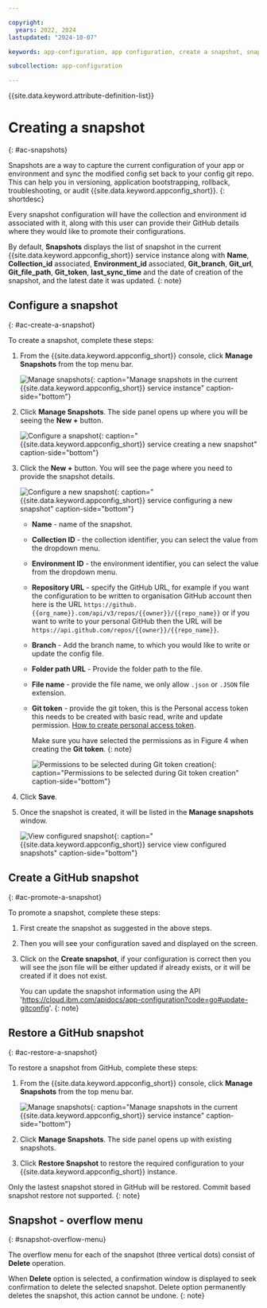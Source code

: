 ```yaml
---

copyright:
  years: 2022, 2024
lastupdated: "2024-10-07"

keywords: app-configuration, app configuration, create a snapshot, snapshots, git configuration, gitops, git config

subcollection: app-configuration

---
```


{{site.data.keyword.attribute-definition-list}}

# Creating a snapshot
{: #ac-snapshots}

Snapshots are a way to capture the current configuration of your app or environment and sync the modified config set back to your config git repo. This can help you in versioning, application bootstrapping, rollback, troubleshooting, or audit {{site.data.keyword.appconfig_short}}.
{: shortdesc}

Every snapshot configuration will have the collection and environment id associated with it, along with this user
can provide their GitHub details where they would like to promote their configurations.

By default, **Snapshots** displays the list of snapshot in the current {{site.data.keyword.appconfig_short}} service instance along with **Name**, **Collection_id** associated, **Environment_id** associated, **Git_branch**, **Git_url**, **Git_file_path**, **Git_token**, **last_sync_time** and the date of creation of the snapshot, and the latest date it was updated.
{: note}

## Configure a snapshot
{: #ac-create-a-snapshot}

To create a snapshot, complete these steps:

1. From the {{site.data.keyword.appconfig_short}} console, click **Manage Snapshots** from the top menu bar.

   ![Manage snapshots](images/ac-manage-snapshots.png "Manage snapshots"){: caption="Manage snapshots in the current {{site.data.keyword.appconfig_short}} service instance" caption-side="bottom"}

1. Click **Manage Snapshots**. The side panel opens up where you will be seeing the **New +** button.

   ![Configure a snapshot](images/ac-configure-snapshots.png "Configure a snapshot"){: caption="{{site.data.keyword.appconfig_short}} service creating a new snapshot" caption-side="bottom"}

1. Click the **New +** button. You will see the page where you need to provide the snapshot details.

   ![Configure a new snapshot](images/ac-create-snapshots.png "Configure a new snapshot"){: caption="{{site.data.keyword.appconfig_short}} service configuring a new snapshot" caption-side="bottom"}

   - **Name** - name of the snapshot.
   - **Collection ID** - the collection identifier, you can select the value from the dropdown menu.
   - **Environment ID** - the environment identifier, you can select the value from the dropdown menu.
   - **Repository URL** - specify the GitHub URL, for example if you want the configuration to be written to organisation GitHub account then here is the URL `https://github.{{org_name}}.com/api/v3/repos/{{owner}}/{{repo_name}}` or if you want to write to your personal GitHub then the URL will be `https://api.github.com/repos/{{owner}}/{{repo_name}}`.
   - **Branch** - Add the branch name, to which you would like to write or update the config file.
   - **Folder path URL** - Provide the folder path to the file.
   - **File name** - provide the file name, we only allow `.json` or `.JSON` file extension.
   - **Git token** - provide the git token, this is the Personal access token this needs to be created with basic read, write and update permission. [How to create personal access token](https://docs.github.com/en/authentication/keeping-your-account-and-data-secure/managing-your-personal-access-tokens).

      Make sure you have selected the permissions as in Figure 4 when creating the **Git token**.
      {: note}

      ![Permissions to be selected during Git token creation](images/ac-snapshots-git-token.png "Permissions to be selected during Git token creation"){: caption="Permissions to be selected during Git token creation" caption-side="bottom"}

1. Click **Save**.

1. Once the snapshot is created, it will be listed in the **Manage snapshots** window.

   ![View configured snapshot](images/ac-list-snapshots.png "View configured snapshot"){: caption="{{site.data.keyword.appconfig_short}} service view configured snapshots" caption-side="bottom"}

## Create a GitHub snapshot
{: #ac-promote-a-snapshot}

To promote a snapshot, complete these steps:

1. First create the snapshot as suggested in the above steps.

1. Then you will see your configuration saved and displayed on the screen.

1. Click on the **Create snapshot**, if your configuration is correct then you will see the json file will be either updated if already exists, or it will be created if it does not exist.

   You can update the snapshot information using the API 'https://cloud.ibm.com/apidocs/app-configuration?code=go#update-gitconfig'.
   {: note}

## Restore a GitHub snapshot
{: #ac-restore-a-snapshot}

To restore a snapshot from GitHub, complete these steps:

1. From the {{site.data.keyword.appconfig_short}} console, click **Manage Snapshots** from the top menu bar.

   ![Manage snapshots](images/ac-restore-snapshots.png "Manage snapshots"){: caption="Manage snapshots in the current {{site.data.keyword.appconfig_short}} service instance" caption-side="bottom"}

1. Click **Manage Snapshots**. The side panel opens up with existing snapshots.

1. Click **Restore Snapshot** to restore the required configuration to your {{site.data.keyword.appconfig_short}} instance.

Only the lastest snapshot stored in GitHub will be restored. Commit based snapshot restore not supported.
{: note}

## Snapshot - overflow menu
{: #snapshot-overflow-menu}

The overflow menu for each of the snapshot (three vertical dots) consist of **Delete** operation.

When **Delete** option is selected, a confirmation window is displayed to seek confirmation to delete the selected snapshot. Delete option permanently deletes the snapshot, this action cannot be undone.
{: note}
